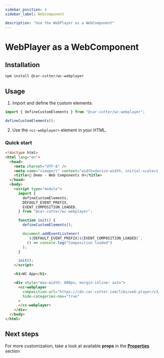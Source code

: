 ```yaml
---
sidebar_position: 4
sidebar_label: WebComponent

description: "Use the WebPlayer as a WebComponent"
---
```


# WebPlayer as a WebComponent

## Installation

```bash npm2yarn
npm install @car-cutter/wc-webplayer
```

## Usage

1. Import and define the custom elements:

```js
import { defineCustomElements } from "@car-cutter/wc-webplayer";

defineCustomElements();
```

2. Use the `<cc-webplayer>` element in your HTML.

### Quick start

```html title="/index.html"
<!doctype html>
<html lang="en">
  <head>
    <meta charset="UTF-8" />
    <meta name="viewport" content="width=device-width, initial-scale=1.0" />
    <title>🚗 Demo - Web Components 🌐</title>
  </head>
  <body>
    <script type="module">
      import {
        defineCustomElements,
        DEFAULT_EVENT_PREFIX,
        EVENT_COMPOSITION_LOADED,
      } from "@car-cutter/wc-webplayer";

      function init() {
        defineCustomElements();

        document.addEventListener(
          `${DEFAULT_EVENT_PREFIX}${EVENT_COMPOSITION_LOADED}`,
          () => console.log("Composition loaded")
        );
      }

      init();
    </script>

    <h1>WC App</h1>

    <div style="max-width: 800px; margin-inline: auto">
      <cc-webplayer
        composition-url="https://cdn.car-cutter.com/libs/web-player/v3/demos/composition.json"
        hide-categories-nav="true"
      >
      </cc-webplayer>
    </div>
  </body>
</html>
```

## Next steps

For more customization, take a look at available **props** in the **[Properties](../properties.mdx)** section
